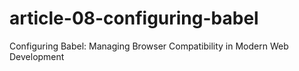 # article-08-configuring-babel
Configuring Babel: Managing Browser Compatibility in Modern Web Development
